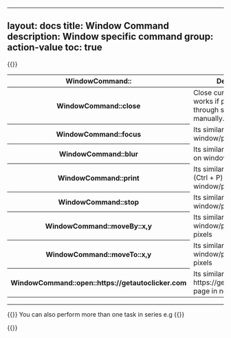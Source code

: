 
---
layout: docs
title: Window Command
description: Window specific command
group: action-value
toc: true
---

{{<img window-command.png>}}

<table class="table">
  <thead>
    <tr>
      <th scope="col">WindowCommand::</th>
      <th scope="col">Description</th>
    </tr>
  </thead>
  <tbody>
    <tr>
      <th scope="row">WindowCommand::close</th>
      <td>Close current page only works if page is opened through script and not manually.</td>
    </tr>
    <tr>
      <th scope="row">WindowCommand::focus</th>
      <td>Its similar to you focus on window/page</td>
    </tr>
    <tr>
      <th scope="row">WindowCommand::blur</th>
      <td>Its similar to you move out on window/page</td>
    </tr>
     <tr>
      <th scope="row">WindowCommand::print</th>
      <td>Its similar to you Print (Ctrl + P) out on window/page</td>
    </tr>
     <tr>
      <th scope="row">WindowCommand::stop</th>
      <td>Its similar to you stop window/page load</td>
    </tr>
    <tr>
      <th scope="row">WindowCommand::moveBy::x,y</th>
      <td>Its similar to move window/page by x and y pixels</td>
    </tr>
    <tr>
      <th scope="row">WindowCommand::moveTo::x,y</th>
      <td>Its similar to move window/page to x and y pixels</td>
    </tr>
    <tr>
      <th scope="row">WindowCommand::open::https://getautoclicker.com</th>
      <td>Its similar to open https://getautoclicker.com page in new tab</td>
    </tr>
  </tbody>
</table>
<hr/>

{{<callout info>}}
You can also perform more than one task in series e.g
{{</callout>}}

{{<img multiple-events.png>}}